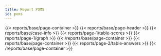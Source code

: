 ```yaml
---
title: Report POMS
id: poms
---
```

{{< reports/base/page-container >}}
  {{< reports/base/page-header >}}
  {{< reports/base/case-info >}}
  {{< reports/page-1/table-scores >}}
  {{< reports/page-1/graph >}}
{{< /reports/base/page-container >}}
{{< reports/base/page-container >}}
  {{< reports/page-2/table-answers >}}
{{< /reports/base/page-container >}}